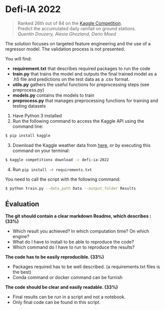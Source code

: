 # Defi-IA 2022
> Ranked 26th out of 84 on the [Kaggle Competition](https://www.kaggle.com/c/defi-ia-2022/overview).<br />
> Predict the accumulated daily rainfall on ground stations.  
*Quentin Douzery, Alexia Ghozland, Dario Moed*  


The solution focuses on targeted feature engineering and the use of a regressor model. 
The validation process is not presented.

You will find: 
* **requirement.txt** that describes required packages to run the code
* **train.py** that trains the model and outputs the final trained model as a .h5 file and predictions on the test data as a .csv format.
* **utils.py** gathers the useful functions for preprocessing steps (see preprocess.py)
* **models.py** contains the models to train
* **preprocess.py** that manages preprocessing functions for training and testing datasets


1. Have Python 3 installed
2. Run the following command to access the Kaggle API using the command line: 
 ```sh
$ pip install kaggle
```
3. Download the Kaggle weather data from [here](https://www.kaggle.com/c/defi-ia-2022/data), or by executing this command on your terminal: 
 ```sh
$ kaggle competitions download -c defi-ia-2022
```
4. Run `pip install -r requirements.txt` 

You need to call the script with the following command: 
```sh
$ python train.py --data_path Data --output_folder Results
```


## Évaluation
**The git should contain a clear markdown Readme, which describes : (33%)**
- Which result you achieved? In which computation time? On which engine?
- What do I have to install to be able to reproduce the code?
- Which command do I have to run to reproduce the results?

**The code has to be easily reproducible. (33%)**
- Packages required has to be well described. (a requirements.txt files is the best)
- Conda command or docker command can be furnish

**The code should be clear and easily readable. (33%)**
- Final results can be run in a script and not a notebook.
- Only final code can be found in this script. 
